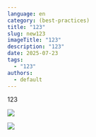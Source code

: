 ```yaml
---
language: en
category: (best-practices)
title: "123"
slug: new123
imageTitle: "123"
description: "123"
date: 2025-07-23
tags:
  - "123"
authors:
  - default
---
```

123

![](best-practices/123/images/1_6bfmkmdgzrwwvvpsay3ivw.webp)



![](images/564-5642296_planting-seeds-clipart-1709607412.png)
